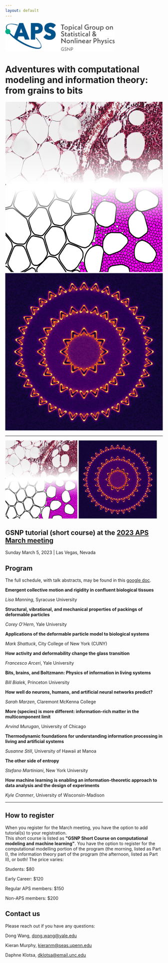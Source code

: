 ```yaml
---
layout: default
---
```

<img src="assets/logo-gsnp.png" width="350"/>

# Adventures with computational modeling and information theory: from grains to bits


![alt-text-1](assets/BreastTumor.png) ![alt-text-2](assets/entropy_production.png)

---

<p float="left">
  <img src="assets/BreastTumor.png" height="250" />
  <img src="assets/entropy_production.png" height="250" /> 
</p>

## GSNP tutorial (short course) at the [2023 APS March meeting](https://march.aps.org/)

Sunday March 5, 2023  \|  Las Vegas, Nevada



## Program

The full schedule, with talk abstracts, may be found in this [google doc](https://docs.google.com/document/d/1ePyQUt8_FNWNS2ElHKC_nA7pMJKZHKsDaAPInYUMP9Q/edit?usp=sharing).

**Emergent collective motion and rigidity in confluent biological tissues**

*Lisa Manning*, Syracuse University

**Structural, vibrational, and mechanical properties of packings of deformable particles**

*Corey O’Hern*, Yale University

**Applications of the deformable particle model to biological systems**

*Mark Shattuck*, City College of New York (CUNY)

**How activity and deformability change the glass transition**

*Francesco Arceri*, Yale University

**Bits, brains, and Boltzmann: Physics of information in living systems**

*Bill Bialek*, Princeton University

**How well do neurons, humans, and artificial neural networks predict?**

*Sarah Marzen*, Claremont McKenna College

**More (species) is more different: information-rich matter in the multicomponent limit**

*Arvind Murugan*, University of Chicago

**Thermodynamic foundations for understanding information processing in living and artificial systems**

*Susanne Still*, University of Hawaii at Manoa

**The other side of entropy**

*Stefano Martiniani*, New York University

**How machine learning is enabling an information-theoretic approach to data analysis and the design of experiments**

*Kyle Cranmer*, University of Wisconsin-Madison




---

## How to register

When you register for the March meeting, you have the option to add tutorial(s) to your registration.  
This short course is listed as **"GSNP Short Course on computational modeling and machine learning"**.
You have the option to register for the computational modelling portion of the program (the morning, listed as Part I), the information theory part of the program (the afternoon, listed as Part II), or both!  The price varies:

Students: $80

Early Career: $120

Regular APS members: $150

Non-APS members: $200

## Contact us

Please reach out if you have any questions:

Dong Wang, [dong.wang@yale.edu](mailto:dong.wang@yale.edu)

Kieran Murphy, [kieranm@seas.upenn.edu](mailto:kieranm@seas.upenn.edu)  

Daphne Klotsa, [dklotsa@email.unc.edu](mailto:dklotsa@email.unc.edu)
